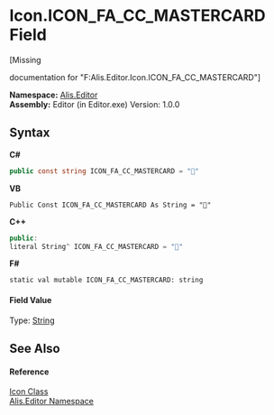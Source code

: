 # Icon.ICON_FA_CC_MASTERCARD Field
 

\[Missing <summary> documentation for "F:Alis.Editor.Icon.ICON_FA_CC_MASTERCARD"\]

**Namespace:**&nbsp;<a href="b150ade4-39de-a232-5f06-d3cdc1b2c538">Alis.Editor</a><br />**Assembly:**&nbsp;Editor (in Editor.exe) Version: 1.0.0

## Syntax

**C#**<br />
``` C#
public const string ICON_FA_CC_MASTERCARD = ""
```

**VB**<br />
``` VB
Public Const ICON_FA_CC_MASTERCARD As String = ""
```

**C++**<br />
``` C++
public:
literal String^ ICON_FA_CC_MASTERCARD = ""
```

**F#**<br />
``` F#
static val mutable ICON_FA_CC_MASTERCARD: string
```


#### Field Value
Type: <a href="https://docs.microsoft.com/dotnet/api/system.string" target="_blank">String</a>

## See Also


#### Reference
<a href="cc0f883c-67f8-f772-c6d7-a60b129f22a7">Icon Class</a><br /><a href="b150ade4-39de-a232-5f06-d3cdc1b2c538">Alis.Editor Namespace</a><br />